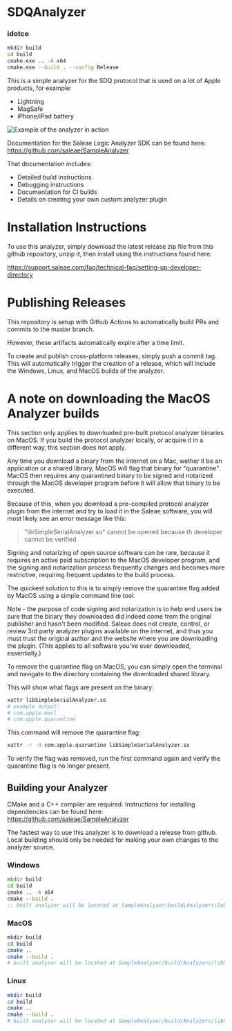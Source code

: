 # SDQAnalyzer

### idotce
```bash
mkdir build
cd build
cmake.exe .. -A x64
cmake.exe --build . --config Release
```

This is a simple analyzer for the SDQ protocol that is used on a lot of Apple products, for example:

- Lightning
- MagSafe
- iPhone/iPad battery

![Example of the analyzer in action](screenshots/example.png)

Documentation for the Saleae Logic Analyzer SDK can be found here:
https://github.com/saleae/SampleAnalyzer

That documentation includes:

- Detailed build instructions
- Debugging instructions
- Documentation for CI builds
- Details on creating your own custom analyzer plugin

# Installation Instructions

To use this analyzer, simply download the latest release zip file from this github repository, unzip it, then install using the instructions found here:

https://support.saleae.com/faq/technical-faq/setting-up-developer-directory

# Publishing Releases

This repository is setup with Github Actions to automatically build PRs and commits to the master branch.

However, these artifacts automatically expire after a time limit.

To create and publish cross-platform releases, simply push a commit tag. This will automatically trigger the creation of a release, which will include the Windows, Linux, and MacOS builds of the analyzer.

# A note on downloading the MacOS Analyzer builds

This section only applies to downloaded pre-built protocol analyzer binaries on MacOS. If you build the protocol analyzer locally, or acquire it in a different way, this section does not apply.

Any time you download a binary from the internet on a Mac, wether it be an application or a shared library, MacOS will flag that binary for "quarantine". MacOS then requires any quarantined binary to be signed and notarized through the MacOS developer program before it will allow that binary to be executed.

Because of this, when you download a pre-compiled protocol analyzer plugin from the internet and try to load it in the Saleae software, you will most likely see an error message like this:

> "libSimpleSerialAnalyzer.so" cannot be opened because th developer cannot be verified.

Signing and notarizing of open source software can be rare, because it requires an active paid subscription to the MacOS developer program, and the signing and notarization process frequently changes and becomes more restrictive, requiring frequent updates to the build process.

The quickest solution to this is to simply remove the quarantine flag added by MacOS using a simple command line tool.

Note - the purpose of code signing and notarization is to help end users be sure that the binary they downloaded did indeed come from the original publisher and hasn't been modified. Saleae does not create, control, or review 3rd party analyzer plugins available on the internet, and thus you must trust the original author and the website where you are downloading the plugin. (This applies to all software you've ever downloaded, essentially.)

To remove the quarantine flag on MacOS, you can simply open the terminal and navigate to the directory containing the downloaded shared library.

This will show what flags are present on the binary:

```sh
xattr libSimpleSerialAnalyzer.so
# example output:
# com.apple.macl
# com.apple.quarantine
```

This command will remove the quarantine flag:

```sh
xattr -r -d com.apple.quarantine libSimpleSerialAnalyzer.so
```

To verify the flag was removed, run the first command again and verify the quarantine flag is no longer present.

## Building your Analyzer

CMake and a C++ compiler are required. Instructions for installing dependencies can be found here:
https://github.com/saleae/SampleAnalyzer

The fastest way to use this analyzer is to download a release from github. Local building should only be needed for making your own changes to the analyzer source.

### Windows

```bat
mkdir build
cd build
cmake .. -A x64
cmake --build .
:: built analyzer will be located at SampleAnalyzer\build\Analyzers\Debug\SimpleSerialAnalyzer.dll
```

### MacOS

```bash
mkdir build
cd build
cmake ..
cmake --build .
# built analyzer will be located at SampleAnalyzer/build/Analyzers/libSimpleSerialAnalyzer.so
```

### Linux

```bash
mkdir build
cd build
cmake ..
cmake --build .
# built analyzer will be located at SampleAnalyzer/build/Analyzers/libSimpleSerialAnalyzer.so
```
